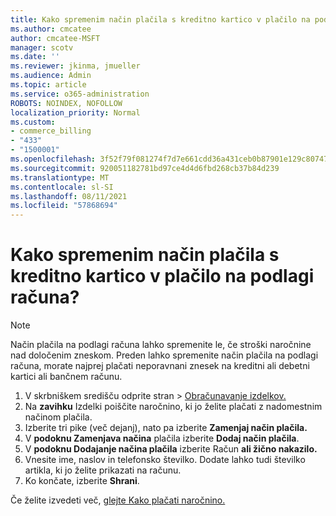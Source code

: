 ```yaml
---
title: Kako spremenim način plačila s kreditno kartico v plačilo na podlagi računa?
ms.author: cmcatee
author: cmcatee-MSFT
manager: scotv
ms.date: ''
ms.reviewer: jkinma, jmueller
ms.audience: Admin
ms.topic: article
ms.service: o365-administration
ROBOTS: NOINDEX, NOFOLLOW
localization_priority: Normal
ms.custom:
- commerce_billing
- "433"
- "1500001"
ms.openlocfilehash: 3f52f79f081274f7d7e661cdd36a431ceb0b87901e129c80747430a00d762d67
ms.sourcegitcommit: 920051182781bd97ce4d4d6fbd268cb37b84d239
ms.translationtype: MT
ms.contentlocale: sl-SI
ms.lasthandoff: 08/11/2021
ms.locfileid: "57868694"
---
```

# <a name="how-do-i-change-from-credit-card-payments-to-invoice"></a>Kako spremenim način plačila s kreditno kartico v plačilo na podlagi računa?

> [!NOTE]
> Način plačila na podlagi računa lahko spremenite le, če stroški naročnine nad določenim zneskom. Preden lahko spremenite način plačila na podlagi računa, morate najprej plačati neporavnani znesek na kreditni ali debetni kartici ali bančnem računu.

1. V skrbniškem središču odprite stran  >  [Obračunavanje izdelkov.](https://go.microsoft.com/fwlink/p/?linkid=842054)
2. Na **zavihku** Izdelki poiščite naročnino, ki jo želite plačati z nadomestnim načinom plačila.
3. Izberite tri pike (več dejanj), nato pa izberite **Zamenjaj način plačila.**
4. V **podoknu Zamenjava načina** plačila izberite **Dodaj način plačila**.
5. V **podoknu Dodajanje načina plačila** izberite Račun **ali žično nakazilo.**
6. Vnesite ime, naslov in telefonsko številko. Dodate lahko tudi številko artikla, ki jo želite prikazati na računu.
7. Ko končate, izberite **Shrani**.

Če želite izvedeti več, [glejte Kako plačati naročnino.](https://docs.microsoft.com/microsoft-365/commerce/billing-and-payments/pay-for-your-subscription)